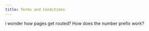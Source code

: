 ```yaml
---
title: Terms and Conditions
---
```


i wonder how pages get routed? How does the number prefix work?
